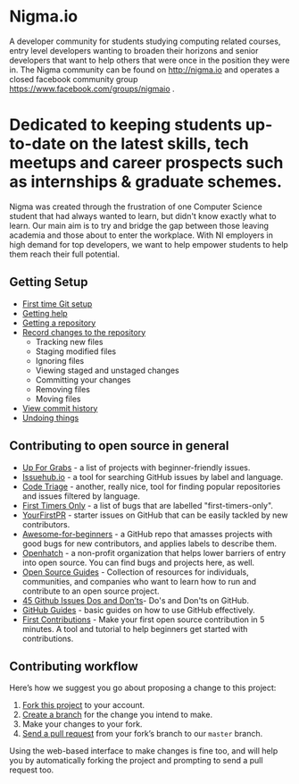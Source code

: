 # Nigma.io

A developer community for students studying computing related courses, entry level developers wanting to broaden their horizons and senior developers that want to help others that were once in the position they were in. The Nigma community can be found on http://nigma.io and operates a closed facebook community group https://www.facebook.com/groups/nigmaio .

# Dedicated to keeping students up-to-date on the latest skills, tech meetups and career prospects such as internships & graduate schemes.

Nigma was created through the frustration of one Computer Science student that had always wanted to learn, but didn't know exactly what to learn. Our main aim is to try and bridge the gap between those leaving academia and those about to enter the workplace. With NI employers in high demand for top developers, we want to help empower students to help them reach their full potential.

## Getting Setup

* [First time Git setup](https://git-scm.com/book/en/v2/Getting-Started-First-Time-Git-Setup)
* [Getting help](https://git-scm.com/book/en/v2/Getting-Started-Getting-Help)
* [Getting a repository](https://git-scm.com/book/en/v2/Git-Basics-Getting-a-Git-Repository)
* [Record changes to the repository](https://git-scm.com/book/en/v2/Git-Basics-Recording-Changes-to-the-Repository)
  * Tracking new files
  * Staging modified files
  * Ignoring files
  * Viewing staged and unstaged changes
  * Committing your changes
  * Removing files
  * Moving files
* [View commit history](https://git-scm.com/book/en/v2/Git-Basics-Viewing-the-Commit-History)
* [Undoing things](https://git-scm.com/book/en/v2/Git-Basics-Undoing-Things)

## Contributing to open source in general
- [Up For Grabs](http://up-for-grabs.net/#/) - a list of projects with beginner-friendly issues.
- [Issuehub.io](http://issuehub.io/) - a tool for searching GitHub issues by label and language.
- [Code Triage](https://www.codetriage.com/) - another, really nice, tool for finding popular repositories and issues filtered by language.
- [First Timers Only](http://www.firsttimersonly.com/) - a list of bugs that are labelled "first-timers-only".
- [YourFirstPR](https://twitter.com/yourfirstpr) - starter issues on GitHub that can be easily tackled by new contributors.
- [Awesome-for-beginners](https://github.com/MunGell/awesome-for-beginners) - a GitHub repo that amasses projects with good bugs for new contributors, and applies labels to describe them.
- [Openhatch](https://openhatch.org/) - a non-profit organization that helps lower barriers of entry into open source. You can find bugs and projects here, as well.
- [Open Source Guides](https://opensource.guide/) - Collection of resources for individuals, communities, and companies who want to learn how to run and contribute to an open source project.
- [45 Github Issues Dos and Don’ts](https://hackernoon.com/45-github-issues-dos-and-donts-dfec9ab4b612)- Do's and Don'ts on GitHub.
- [GitHub Guides](https://guides.github.com/) - basic guides on how to use GitHub effectively.
- [First Contributions](https://roshanjossey.github.io/first-contributions) - Make your first open source contribution in 5 minutes. A tool and tutorial to help beginners get started with contributions.

## Contributing workflow

Here’s how we suggest you go about proposing a change to this project:

1. [Fork this project][fork] to your account.
2. [Create a branch][branch] for the change you intend to make.
3. Make your changes to your fork.
4. [Send a pull request][pr] from your fork’s branch to our `master` branch.

Using the web-based interface to make changes is fine too, and will help you
by automatically forking the project and prompting to send a pull request too.

[fork]: https://help.github.com/articles/fork-a-repo/
[branch]: https://help.github.com/articles/creating-and-deleting-branches-within-your-repository
[pr]: https://help.github.com/articles/using-pull-requests/
